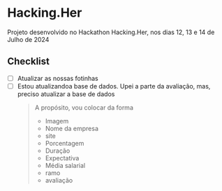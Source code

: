 # Hacking.Her
Projeto desenvolvido no Hackathon Hacking.Her, nos dias 12, 13 e 14 de Julho de 2024

## Checklist
- [ ] Atualizar as nossas fotinhas
- [ ] Estou atualizandoa base de dados. Upei a parte da avaliação, mas, preciso atualizar a base de dados
  > A propósito, vou colocar da forma
  > - Imagem
  > - Nome da empresa
  > - site
  > - Porcentagem
  > - Duração
  > - Expectativa
  > - Média salarial
  > - ramo
  > - avaliação
